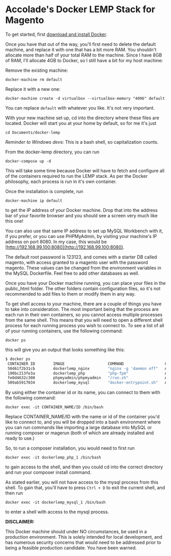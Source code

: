 Accolade's Docker LEMP Stack for Magento
=============================

To get started, first [download and install Docker](https://docs.docker.com/engine/installation/).

Once you have that out of the way, you'll first need to delete the default machine, and replace it with one that has a bit more RAM. You shouldn't allocate more than half of your total RAM to the machine. Since I have 8GB of RAM, I'll allocate 4GB to Docker, so I still have a bit for my host machine:

Remove the existing machine:

`docker-machine rm default`

Replace it with a new one:

`docker-machine create -d virtualbox --virtualbox-memory "4096" default`

You can replace `default` with whatever you like. It's not very important.

With your new machine set up, cd into the directory where these files are located. Docker will start you at your home by default, so for me it's just

`cd Documents/docker-lemp`

*Reminder to Windows devs:* This is a bash shell, so capitalization counts.

From the docker-lemp directory, you can run

`docker-compose up -d`

This will take some time because Docker will have to fetch and configure all of the containers required to run the LEMP stack. As per the Docker philosophy, each process is run in it's own container.

Once the installation is complete, run

`docker-machine ip default`

to get the IP address of your Docker machine. Drop that into the address bar of your favorite browser and you should see a screen very much like this one!

You can also use that same IP address to set up MySQL Workbench with it, if you prefer, or you can use PHPMyAdmin, by visiting your machine's IP address on port 8080. In my case, this would be [http://192.168.99.100:8080](http://192.168.99.100:8080).

The default root password is 123123, and comes with a starter DB called magento, with access granted to a magento user with the password magento. These values can be changed from the environment variables in the MySQL Dockerfile. Feel free to add other databases as well.

Once you have your Docker machine running, you can place your files in the public_html folder. The other folders contain configuration files, so it's not recommended to add files to them or modify them in any way.

To get shell access to your machine, there are a couple of things you have to take into consideration. The most important being that the process are each run in their own containers, so you cannot access multiple processes from the same shell. This means that you will need to open a different shell process for each running process you wish to connect to. To see a list of all of your running containers, use the following command:

`docker ps`

this will give you an output that looks something like this:

```bash
$ docker ps
 CONTAINER ID        IMAGE                   COMMAND                  CREATED             STATUS              PORTS                         NAMES
 50d61f2b31cb        dockerlemp_nginx        "nginx -g 'daemon off"   About an hour ago   Up About an hour    0.0.0.0:80->80/tcp, 443/tcp   dockerlemp_nginx_1
 190bc213fe3a        dockerlemp_php          "php-fpm"                About an hour ago   Up About an hour    9000/tcp                      dockerlemp_php_1
 fe0d4632c300        phpmyadmin/phpmyadmin   "/run.sh"                About an hour ago   Up About an hour    0.0.0.0:8080->80/tcp          dockerlemp_phpmyadmin_1
 509ab5917034        dockerlemp_mysql        "docker-entrypoint.sh"   About an hour ago   Up About an hour    0.0.0.0:3306->3306/tcp        dockerlemp_mysql_1
 ```

 By using either the container id or its name, you can connect to them with the following command:

 `docker exec -it CONTAINER_NAME/ID /bin/bash`

 Replace CONTAINER_NAME/ID with the name or id of the container you'd like to connect to, and you will be dropped into a bash environment where you can run commands like importing a large database into MySQL or running composer or magerun (both of which are already installed and ready to use.)

 So, to run a composer installation, you would need to first run

 `docker exec -it dockerlemp_php_1 /bin/bash`

 to gain access to the shell, and then you could cd into the correct directory and run your composer install command.

As stated earlier, you will not have access to the mysql process from this shell. To gain that, you'll have to press `Ctrl + D` to exit the current shell, and then run

 `docker exec -it dockerlemp_mysql_1 /bin/bash`

to enter a shell with access to the mysql process.

**DISCLAIMER:**

This Docker machine should under NO circumstances, be used in a production environment. This is solely intended for local development, and has numerous security concerns that would need to be addressed prior to being a feasible production candidate. You have been warned.
